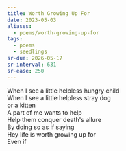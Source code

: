 ```yaml
---
title: Worth Growing Up For
date: 2023-05-03
aliases:
  - poems/worth-growing-up-for
tags:
  - poems
  - seedlings
sr-due: 2026-05-17
sr-interval: 631
sr-ease: 250
---
```

When I see a little helpless hungry child  
When I see a little helpless stray dog  
or a kitten  
A part of me wants to help  
Help them conquer death's allure  
By doing so as if saying  
Hey life is worth growing up for  
Even if